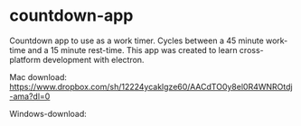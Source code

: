 # countdown-app

Countdown app to use as a work timer. Cycles between a 45 minute work-time and a 15 minute rest-time.
This app was created to learn cross-platform development with electron.

Mac download:
https://www.dropbox.com/sh/12224ycaklgze60/AACdTO0y8el0R4WNROtdj-ama?dl=0

Windows-download:
